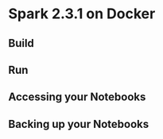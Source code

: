 # Spark 2.3.1 on Docker

## Build

## Run

## Accessing your Notebooks

## Backing up your Notebooks

